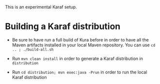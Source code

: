 This is an experimental Karaf setup.

# Building a Karaf distribution

* Be sure to have run a full build of Kura before in order to have
  all the Maven artifacts installed in your local Maven repository.
  You can use `cd .. ; ./build-all.sh`
  
* Run `mvn clean install` in order to generate a Karaf distribution in `distribution`

* Run `cd distribution; mvn exec:java -Prun` in order to run the local Karaf distribution